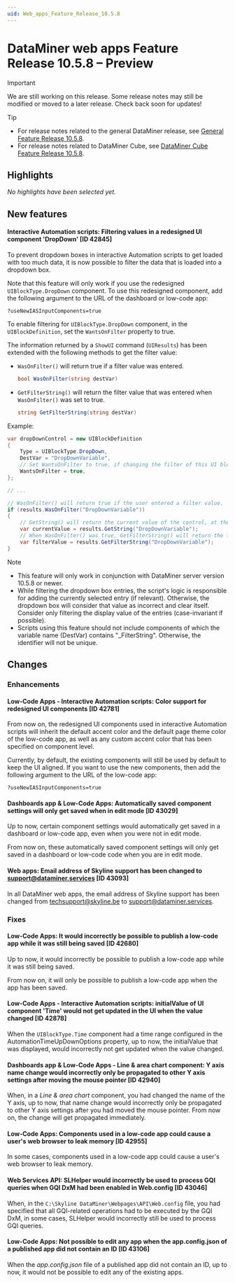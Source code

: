 ```yaml
---
uid: Web_apps_Feature_Release_10.5.8
---
```


# DataMiner web apps Feature Release 10.5.8 – Preview

> [!IMPORTANT]
> We are still working on this release. Some release notes may still be modified or moved to a later release. Check back soon for updates!

> [!TIP]
>
> - For release notes related to the general DataMiner release, see [General Feature Release 10.5.8](xref:General_Feature_Release_10.5.8).
> - For release notes related to DataMiner Cube, see [DataMiner Cube Feature Release 10.5.8](xref:Cube_Feature_Release_10.5.8).

## Highlights

*No highlights have been selected yet.*

## New features

#### Interactive Automation scripts: Filtering values in a redesigned UI component 'DropDown' [ID 42845]

<!-- MR 10.4.0 [CU17] / 10.5.0 [CU5] - FR 10.5.8 -->

To prevent dropdown boxes in interactive Automation scripts to get loaded with too much data, it is now possible to filter the data that is loaded into a dropdown box.

Note that this feature will only work if you use the redesigned `UIBlockType.DropDown` component. To use this redesigned component, add the following argument to the URL of the dashboard or low-code app:

`?useNewIASInputComponents=true`

To enable filtering for `UIBlockType.DropDown` component, in the `UIBlockDefinition`, set the `WantsOnFilter` property to true.

The information returned by a `ShowUI` command (`UIResults`) has been extended with the following methods to get the filter value:

- `WasOnFilter()` will return true if a filter value was entered.

  ```csharp
  bool WasOnFilter(string destVar)
  ```

- `GetFilterString()` will return the filter value that was entered when `WasOnFilter()` was set to true.

  ```csharp
  string GetFilterString(string destVar)
  ```

Example:

```csharp
var dropDownControl = new UIBlockDefinition
{
    Type = UIBlockType.DropDown,
    DestVar = "DropDownVariable",
    // Set WantsOnFilter to true, if changing the filter of this UI block item should trigger an OnFilter event. False, by default.
    WantsOnFilter = true,
};

// ...

// WasOnFilter() will return true if the user entered a filter value.
if (results.WasOnFilter("DropDownVariable"))
{
    // GetString() will return the current value of the control, at the time the filter value was entered.
    var currentValue = results.GetString("DropDownVariable");
    // When WasOnFilter() was true, GetFilterString() will return the filter value that was entered.
    var filterValue = results.GetFilterString("DropDownVariable");
}
```

> [!NOTE]
>
> - This feature will only work in conjunction with DataMiner server version 10.5.8 or newer.
> - While filtering the dropdown box entries, the script's logic is responsible for adding the currently selected entry (if relevant). Otherwise, the dropdown box will consider that value as incorrect and clear itself. Consider only filtering the display value of the entries (case-invariant if possible).
> - Scripts using this feature should not include components of which the variable name (DestVar) contains "_FilterString". Otherwise, the identifier will not be unique.

## Changes

### Enhancements

#### Low-Code Apps - Interactive Automation scripts: Color support for redesigned UI components [ID 42781]

<!-- MR 10.4.0 [CU17] / 10.5.0 [CU5] - FR 10.5.8 -->

From now on, the redesigned UI components used in interactive Automation scripts will inherit the default accent color and the default page theme color of the low-code app, as well as any custom accent color that has been specified on component level.

Currently, by default, the existing components will still be used by default to keep the UI aligned. If you want to use the new components, then add the following argument to the URL of the low-code app:

`?useNewIASInputComponents=true`

#### Dashboards app & Low-Code Apps: Automatically saved component settings will only get saved when in edit mode [ID 43029]

<!-- MR 10.4.0 [CU17] / 10.5.0 [CU5] - FR 10.5.8 -->

Up to now, certain component settings would automatically get saved in a dashboard or low-code app, even when you were not in edit mode.

From now on, these automatically saved component settings will only get saved in a dashboard or low-code code when you are in edit mode.

#### Web apps: Email address of Skyline support has been changed to <support@dataminer.services> [ID 43093]

<!-- MR 10.4.0 [CU17] / 10.5.0 [CU5] - FR 10.5.8 -->

In all DataMiner web apps, the email address of Skyline support has been changed from <techsupport@skyline.be> to <support@dataminer.services>.

### Fixes

#### Low-Code Apps: It would incorrectly be possible to publish a low-code app while it was still being saved [ID 42680]

<!-- MR 10.4.0 [CU17] / 10.5.0 [CU5] - FR 10.5.8 -->

Up to now, it would incorrectly be possible to publish a low-code app while it was still being saved.

From now on, it will only be possible to publish a low-code app when the app has been saved.

#### Low-Code Apps - Interactive Automation scripts: initialValue of UI component 'Time' would not get updated in the UI when the value changed [ID 42878]

<!-- MR 10.4.0 [CU17] / 10.5.0 [CU5] - FR 10.5.8 -->

When the `UIBlockType.Time` component had a time range configured in the AutomationTimeUpDownOptions property, up to now, the initialValue that was displayed, would incorrectly not get updated when the value changed.

#### Dashboards app & Low-Code Apps - Line & area chart component: Y axis name change would incorrectly only be propagated to other Y axis settings after moving the mouse pointer [ID 42940]

<!-- MR 10.4.0 [CU17] / 10.5.0 [CU5] - FR 10.5.8 -->

When, in a *Line & area chart* component, you had changed the name of the Y axis, up to now, that name change would incorrectly only be propagated to other Y axis settings after you had moved the mouse pointer. From now on, the change will get propagated immediately.

#### Low-Code Apps: Components used in a low-code app could cause a user's web browser to leak memory [ID 42955]

<!-- MR 10.4.0 [CU17] / 10.5.0 [CU5] - FR 10.5.8 -->

In some cases, components used in a low-code app could cause a user's web browser to leak memory.

#### Web Services API: SLHelper would incorrectly be used to process GQI queries when GQI DxM had been enabled in Web.config [ID 43046]

<!-- MR 10.4.0 [CU17] / 10.5.0 [CU5] - FR 10.5.8 -->

When, in the `C:\Skyline DataMiner\Webpages\API\Web.config` file, you had specified that all GQI-related operations had to be executed by the GQI DxM, in some cases, SLHelper would incorrectly still be used to process GQI queries.

#### Low-Code Apps: Not possible to edit any app when the app.config.json of a published app did not contain an ID [ID 43106]

<!-- MR 10.4.0 [CU17] / 10.5.0 [CU5] - FR 10.5.8 -->

When the *app.config.json* file of a published app did not contain an ID, up to now, it would not be possible to edit any of the existing apps.

